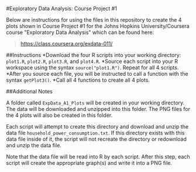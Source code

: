#Exploratory Data Analysis: Course Project #1

Below are instructions for using the files in this repository to create the 4 plots shown in Course Project #1 for the Johns Hopkins University/Coursera course "Exploratory Data Analysis" which can be found here:

>https://class.coursera.org/exdata-011/


##Instructions
*Download the four R scripts into your working directory: `plot1.R`, `plot2.R`, `plot3.R`, and `plot4.R`. 
*Source each script into your R workspace using the syntax `source("plot1.R")`. Repeat for all 4 scripts.
*After you source each file, you will be instructed to call a function with the syntax `getPlot3()`. 
*Call all 4 functions to create all 4 plots.


##Additional Notes

A folder called `ExpData_A1_Plots` will be created in your working directory. The data will be downloaded and unzipped into this folder. The PNG files for the 4 plots will also be created in this folder.

Each script will attempt to create this directory and download and unzip the data file `household_power_consumption.txt`. If this directory exists with this data file inside of it, the script will not recreate the directory or redownload and unzip the data file.

Note that the data file will be read into R by each script. After this step, each script will create the appropriate graph(s) and write it into a PNG file. 